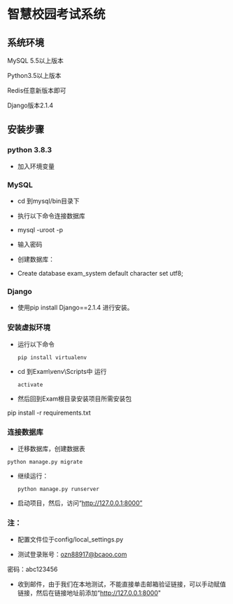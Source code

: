 # 智慧校园考试系统

## 系统环境

MySQL 5.5以上版本

Python3.5以上版本

Redis任意新版本即可

Django版本2.1.4



## 安装步骤

### python 3.8.3 

- 加入环境变量 

### MySQL 

- cd 到mysql/bin目录下 

- 执行以下命令连接数据库

- mysql -uroot -p 

- 输入密码

- 创建数据库：

- Create database exam_system default character set utf8;

### Django

- 使用pip install Django==2.1.4 进行安装。

### 安装虚拟环境

- 运行以下命令	

  ```
  pip install virtualenv
  ```

- cd 到Exam\venv\Scripts中 运行 

  ```
  activate
  ```

-  然后回到Exam根目录安装项目所需安装包

  pip install -r requirements.txt



### 连接数据库

-  迁移数据库，创建数据表

  ```
  python manage.py migrate
  ```

- 继续运行：

  ```
  python manage.py runserver
  ```

- 启动项目，然后，访问“http://127.0.0.1:8000”

  



### 注：

- 配置文件位于config/local_settings.py

- 测试登录账号：ozn88917@bcaoo.com

密码：abc123456

- 收到邮件，由于我们在本地测试，不能直接单击邮箱验证链接，可以手动赋值链接，然后在链接地址前添加“http://127.0.0.1:8000"